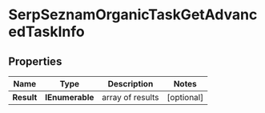# SerpSeznamOrganicTaskGetAdvancedTaskInfo


## Properties

| Name | Type | Description | Notes |
|------------ | ------------- | ------------- | -------------|
**Result** | **IEnumerable<SerpSeznamOrganicTaskGetAdvancedResultInfo>** | array of results |[optional]|
